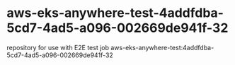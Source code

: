 # aws-eks-anywhere-test-4addfdba-5cd7-4ad5-a096-002669de941f-32
repository for use with E2E test job aws-eks-anywhere-test:4addfdba-5cd7-4ad5-a096-002669de941f-32
